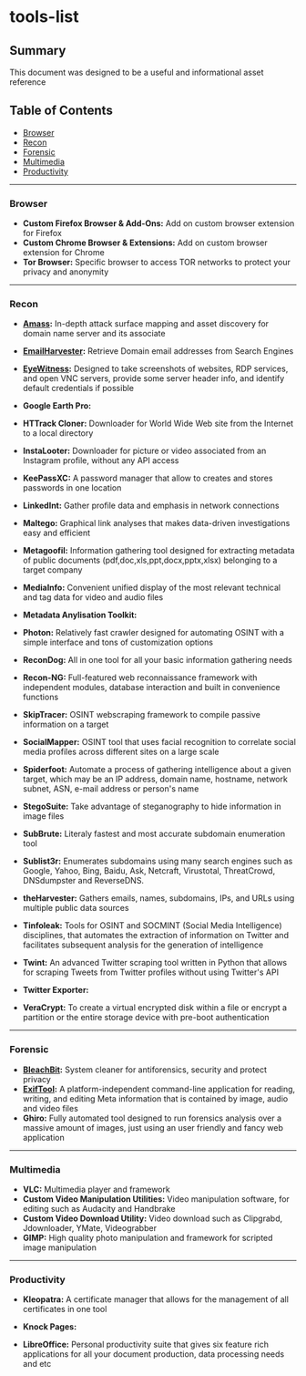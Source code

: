# tools-list

## Summary
This document was designed to be a useful and informational asset reference

## Table of Contents
* [Browser](#browser)
* [Recon](#recon)
* [Forensic](#forensic)
* [Multimedia](#multimedia)
* [Productivity](#productivity)

---

### Browser
* **Custom Firefox Browser & Add-Ons:** Add on custom browser extension for Firefox
* **Custom Chrome Browser & Extensions:** Add on custom browser extension for Chrome
* **Tor Browser:** Specific browser to access TOR networks to protect your privacy and anonymity

---

### Recon
* **[Amass](https://github.com/OWASP/Amass):** In-depth attack surface mapping and asset discovery for domain name server and its associate
* **[EmailHarvester](https://github.com/maldevel/EmailHarvester):** Retrieve Domain email addresses from Search Engines
* **[EyeWitness](https://github.com/FortyNorthSecurity/EyeWitness):** Designed to take screenshots of websites, RDP services, and open VNC servers, provide some server header info, and identify default credentials if possible
* **Google Earth Pro:**

* **HTTrack Cloner:** Downloader for World Wide Web site from the Internet to a local directory
* **InstaLooter:** Downloader for picture or video associated from an Instagram profile, without any API access
* **KeePassXC:** A password manager that allow to creates and stores passwords in one location
* **LinkedInt:** Gather profile data and emphasis in network connections
* **Maltego:** Graphical link analyses that makes data-driven investigations easy and efficient
* **Metagoofil:** Information gathering tool designed for extracting metadata of public documents (pdf,doc,xls,ppt,docx,pptx,xlsx) belonging to a target company
* **MediaInfo:** Convenient unified display of the most relevant technical and tag data for video and audio files
* **Metadata Anylisation Toolkit:**

* **Photon:** Relatively fast crawler designed for automating OSINT with a simple interface and tons of customization options
* **ReconDog:** All in one tool for all your basic information gathering needs
* **Recon-NG:** Full-featured web reconnaissance framework with independent modules, database interaction and built in convenience functions
* **SkipTracer:** OSINT webscraping framework to compile passive information on a target
* **SocialMapper:** OSINT tool that uses facial recognition to correlate social media profiles across different sites on a large scale
* **Spiderfoot:** Automate a process of gathering intelligence about a given target, which may be an IP address, domain name, hostname, network subnet, ASN, e-mail address or person's name
* **StegoSuite:** Take advantage of steganography to hide information in image files
* **SubBrute:** Literaly fastest and most accurate subdomain enumeration tool
* **Sublist3r:** Enumerates subdomains using many search engines such as Google, Yahoo, Bing, Baidu, Ask, Netcraft, Virustotal, ThreatCrowd, DNSdumpster and ReverseDNS.
* **theHarvester:** Gathers emails, names, subdomains, IPs, and URLs using multiple public data sources
* **Tinfoleak:** Tools for OSINT and SOCMINT (Social Media Intelligence) disciplines, that automates the extraction of information on Twitter and facilitates subsequent analysis for the generation of intelligence
* **Twint:** An advanced Twitter scraping tool written in Python that allows for scraping Tweets from Twitter profiles without using Twitter's API
* **Twitter Exporter:**

* **VeraCrypt:** To create a virtual encrypted disk within a file or encrypt a partition or the entire storage device with pre-boot authentication

---

### Forensic
* **[BleachBit](https://github.com/bleachbit/bleachbit):** System cleaner for antiforensics, security and protect privacy
* **[ExifTool](https://github.com/exiftool/exiftool):** A platform-independent command-line application for reading, writing, and editing Meta information that is contained by image, audio and video files
* **Ghiro:** Fully automated tool designed to run forensics analysis over a massive amount of images, just using an user friendly and fancy web application

---

### Multimedia
* **VLC:** Multimedia player and framework 
* **Custom Video Manipulation Utilities:** Video manipulation software, for editing such as Audacity and Handbrake
* **Custom Video Download Utility:** Video download such as Clipgrabd, Jdownloader, YMate, Videograbber
* **GIMP:** High quality photo manipulation and framework for scripted image manipulation

---

### Productivity
* **Kleopatra:** A certificate manager that allows for the management of all certificates in one tool
* **Knock Pages:**

* **LibreOffice:** Personal productivity suite that gives six feature rich applications for all your document production, data processing needs and  etc
